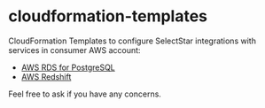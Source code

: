 # cloudformation-templates

CloudFormation Templates to configure SelectStar integrations with services in consumer AWS account:

* [AWS RDS for PostgreSQL](./rds-for-postgresql/README.md)
* [AWS Redshift](./redshift/README.md)

Feel free to ask if you have any concerns.

